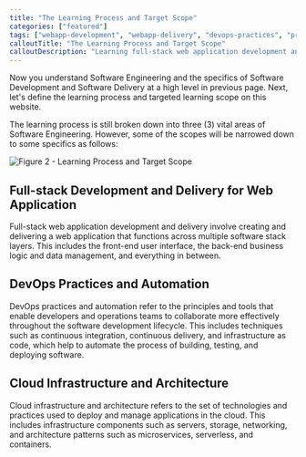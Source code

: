 ```yaml
---
title: "The Learning Process and Target Scope"
categories: ["featured"]
tags: ["webapp-development", "webapp-delivery", "devops-practices", "process-automation", "cloud-infrastructure", "cloud-architecture"]
calloutTitle: "The Learning Process and Target Scope"
calloutDescription: "Learning full-stack web application development and delivery can seem overwhelming at first, but by breaking down the learning process into smaller steps, you can make it more manageable."
---
```


Now you understand Software Engineering and the specifics of Software Development and Software Delivery at a high level in previous page. Next, let's define the learning process and targeted learning scope on this website.

The learning process is still broken down into three (3) vital areas of Software Engineering. However, some of the scopes will be narrowed down to some specifics as follows:

![Figure 2 - Learning Process and Target Scope](/assets/svg/learning-process-and-target-scope.drawio.svg)

## Full-stack Development and Delivery for Web Application

Full-stack web application development and delivery involve creating and delivering a web application that functions across multiple software stack layers. This includes the front-end user interface, the back-end business logic and data management, and everything in between.

## DevOps Practices and Automation

DevOps practices and automation refer to the principles and tools that enable developers and operations teams to collaborate more effectively throughout the software development lifecycle. This includes techniques such as continuous integration, continuous delivery, and infrastructure as code, which help to automate the process of building, testing, and deploying software.

## Cloud Infrastructure and Architecture

Cloud infrastructure and architecture refers to the set of technologies and practices used to deploy and manage applications in the cloud. This includes infrastructure components such as servers, storage, networking, and architecture patterns such as microservices, serverless, and containers.